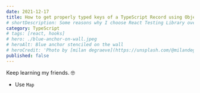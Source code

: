 ```yaml
---
date: 2021-12-17
title: How to get properly typed keys of a TypeScript Record using Object.keys
# shortDescription: Some reasons why I choose React Testing Library over Enzyme for testing React components
category: TypeScript
# tags: [react, hooks]
# hero: ./blue-anchor-on-wall.jpeg
# heroAlt: Blue anchor stenciled on the wall
# heroCredit: 'Photo by [milan degraeve](https://unsplash.com/@milandegraeve)'
published: false
---
```


Keep learning my friends. 🤓

- Use `Map`
